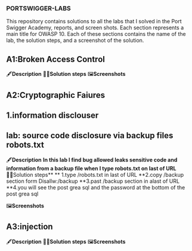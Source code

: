 ### PORTSWIGGER-LABS ###

This repository contains solutions to all the labs that I solved in the Port Swigger Academy, reports, and screen shots.
Each section represents a main title for OWASP 10. Each of these sections contains the name of the lab, the solution steps, and a screenshot of the solution.

## A1:Broken Access Control
  🖋️**Description**
  🏃‍♀️**Solution steps**
  🖼️**Screenshots**
  
## A2:Cryptographic Faiures
## 1.information disclouser
## lab: source code disclosure via backup files robots.txt

  🖋️**Description**
  **In this lab I find  bug allowed  leaks sensitive code and information  from a backup file when I type robots.txt on last of URL  
  🏃‍♀️**Solution steps**
  ** 1.type /robots.txt in last of URL
  **2.copy /backup section form Disallw:/backup
  **3.past /backup section in alast of URL 
  **4.you will see the post grea sql and the password at the bottom of the post grea sql
  
  🖼️**Screenshots**
  
## A3:injection
  🖋️**Description**
  🏃‍♀️**Solution steps**
  🖼️**Screenshots**
  
  
